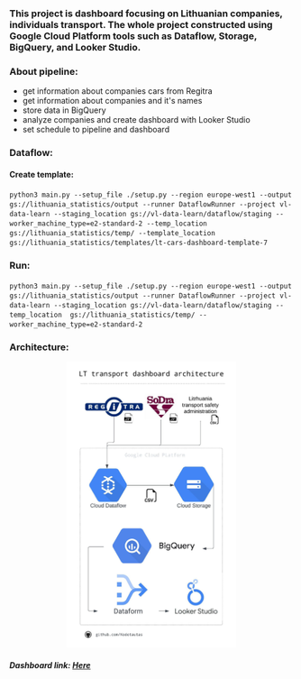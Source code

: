 ### This project is dashboard focusing on Lithuanian companies, individuals transport. The whole project constructed using Google Cloud Platform tools such as Dataflow, Storage, BigQuery, and Looker Studio.

### About pipeline:
- get information about companies cars from Regitra
- get information about companies and it's names
- store data in BigQuery
- analyze companies and create dashboard with Looker Studio
- set schedule to pipeline and dashboard

### Dataflow:
#### Create template:
`python3 main.py --setup_file ./setup.py --region europe-west1 --output gs://lithuania_statistics/output --runner DataflowRunner --project vl-data-learn --staging_location gs://vl-data-learn/dataflow/staging --worker_machine_type=e2-standard-2 --temp_location  gs://lithuania_statistics/temp/ --template_location gs://lithuania_statistics/templates/lt-cars-dashboard-template-7`

### Run:
`python3 main.py --setup_file ./setup.py --region europe-west1 --output gs://lithuania_statistics/output --runner DataflowRunner --project vl-data-learn --staging_location gs://vl-data-learn/dataflow/staging --temp_location  gs://lithuania_statistics/temp/ --worker_machine_type=e2-standard-2`

### Architecture:
<div align="center">
  <img src="./diagram/lt_cars_dashboard.jpeg" alt="Data Pipeline Diagram" width="300">
</div>

##### Dashboard link: [Here](https://lookerstudio.google.com/s/uMGgaIay7bA)
